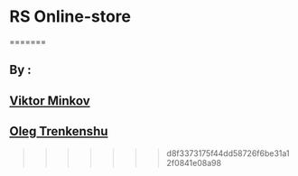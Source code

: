 # RS Online-store

=======
## By :
## [Viktor Minkov](https://github.com/ViktorMinkov)
## [Oleg Trenkenshu](https://github.com/trenkenshu)
>>>>>>> d8f3373175f44dd58726f6be31a12f0841e08a98
